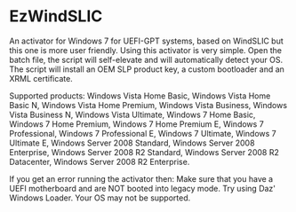 # EzWindSLIC
An activator for Windows 7 for UEFI-GPT systems, based on WindSLIC but this one is more user friendly.
Using this activator is very simple. Open the batch file, the script will self-elevate and will automatically detect your OS. The script will install an OEM SLP product key, a custom bootloader and an XRML certificate.

Supported products: Windows Vista Home Basic, Windows Vista Home Basic N, Windows Vista Home Premium, Windows Vista Business, Windows Vista Business N, Windows Vista Ultimate, Windows 7 Home Basic, Windows 7 Home Premium, Windows 7 Home Premium E, Windows 7 Professional, Windows 7 Professional E, Windows 7 Ultimate, Windows 7 Ultimate E, Windows Server 2008 Standard, Windows Server 2008 Enterprise, Windows Server 2008 R2 Standard, Windows Server 2008 R2 Datacenter, Windows Server 2008 R2 Enterprise.

If you get an error running the activator then:
Make sure that you have a UEFI motherboard and are NOT booted into legacy mode. Try using Daz' Windows Loader. Your OS may not be supported.

